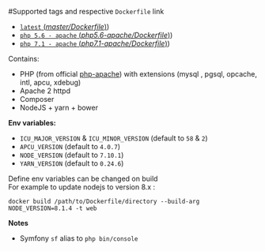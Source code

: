 #Supported tags and respective `Dockerfile` link

- [`latest` (*master/Dockerfile*)](https://github.com/glimberger/docker-php/blob/master/Dockerfile))
- [`php 5.6 - apache` (*php5.6-apache/Dockerfile*)](https://github.com/glimberger/docker-php/blob/php5.6-apache/Dockerfile))
- [`php 7.1 - apache` (*php7.1-apache/Dockerfile*)](https://github.com/glimberger/docker-php/blob/php7.1-apache/Dockerfile))


Contains:

- PHP (from official [php-apache](https://hub.docker.com/_/php/)) with extensions (mysql , pgsql, opcache, intl, apcu, xdebug)
- Apache 2 httpd
- Composer
- NodeJS + yarn + bower


**Env variables:**

- `ICU_MAJOR_VERSION` & `ICU_MINOR_VERSION` (default to `58` & `2`)
- `APCU_VERSION` (default to `4.0.7`)
- `NODE_VERSION` (default to `7.10.1`)
- `YARN_VERSION` (default to `0.24.6`)

Define env variables can be changed on build   
For example to update nodejs to version 8.x :
````
docker build /path/to/Dockerfile/directory --build-arg NODE_VERSION=8.1.4 -t web
````


**Notes**

- Symfony `sf` alias to `php bin/console`

